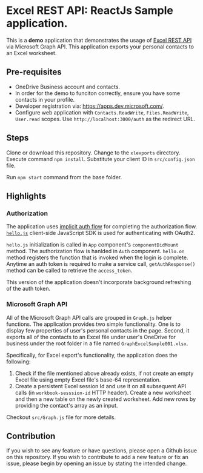 # Excel REST API: ReactJs Sample application. 

This is a **demo** application that demonstrates the usage of [Excel REST API]('https://developer.microsoft.com/en-us/graph/docs/api-reference/v1.0/resources/excel)  via Microsoft Graph API. This application exports your personal contacts to an Excel worksheet. <br/> 

## Pre-requisites

* OneDrive Business account and contacts. 
* In order for the demo to funciton correctly, ensure you have some contacts in your profile.  
* Developer registration via: https://apps.dev.microsoft.com/. 
* Configure web application with `Contacts.ReadWrite`, `Files.ReadWrite`, `User.read` scopes. Use `http://localhost:3000/auth` as the redirect URL. 

## Steps 

Clone or download this repository. Change to the `xlexports` directory. Execute command `npm install`. Substitute your client ID in `src/config.json` file. 

Run `npm start` command from the base folder. 

## Highlights 

### Authorization 
The application uses [implicit auth flow](https://docs.microsoft.com/en-us/azure/active-directory/develop/active-directory-v2-protocols-implicit) for completing the authorization flow. [`hello.js`](https://adodson.com/hello.js/) client-side JavaScript SDK is used for authenticating with OAuth2.  

`hello.js` initialization is called in `App` component's `componentDidMount` method. The authorization flow is hanlded in `Auth` component. `hello.on` method registers the function that is invoked when the login is complete. Anytime an auth token is required to make a service call, `getAuthResponse()` method can be called to retrieve the `access_token`. 

This version of the application doesn't incorporate background refreshing of the auth token. 

### Microsoft Graph API 

All of the Microsoft Graph API calls are grouped in `Graph.js` helper functions. The application provides two simple functionality. One is to display few properties of user's personal contacts in the page. Second, it exports all of the contacts to an Excel file under user's OneDrive for business under the root folder in a file named `GraphExcelSample001.xlsx`. 

Specifically, for Excel export's functionality, the application does the following: 

1. Check if the file mentioned above already exists, if not create an empty Excel file using empty Excel file's base-64 representation.  
2. Create a persistent Excel session Id and use it on all subsequent API calls (in `workbook-sesssion-id` HTTP header). Create a new worksheet and then a new table on the newly created worksheet. Add new rows by providing the contact's array as an input. 

Checkout `src/Graph.js` file for more details. 

## Contribution 

If you wish to see any feature or have questions, please open a Github issue on this repository. If you wish to contribute to add a new feature or fix an issue, please begin by opening an issue by stating the intended change. 




